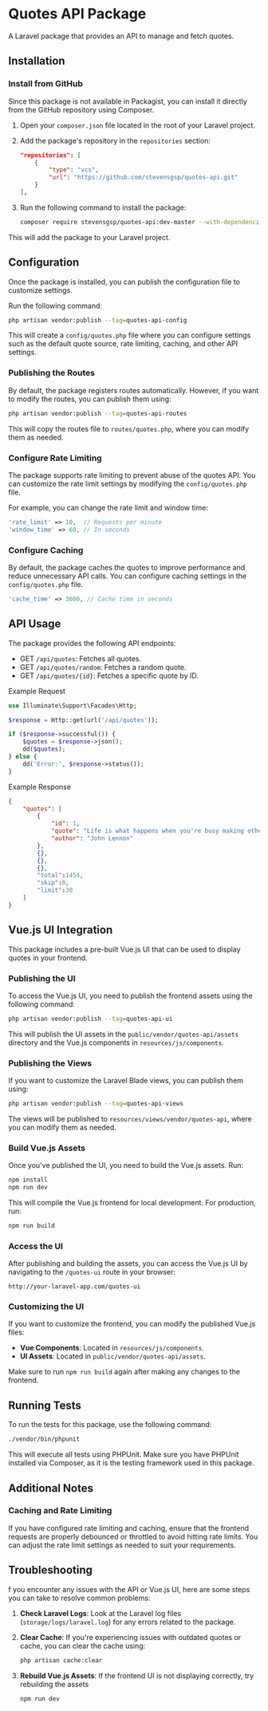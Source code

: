 

# Quotes API Package

A Laravel package that provides an API to manage and fetch quotes.

## Installation

### Install from GitHub

Since this package is not available in Packagist, you can install it directly from the GitHub repository using Composer.

1. Open your `composer.json` file located in the root of your Laravel project.

2. Add the package's repository in the `repositories` section:

	```json
	"repositories": [
	    {
	        "type": "vcs",
	        "url": "https://github.com/stevensgsp/quotes-api.git"
	    }
	],
	```

3. Run the following command to install the package:

	```bash
	composer require stevensgsp/quotes-api:dev-master --with-dependencies
	```

This will add the package to your Laravel project.

## Configuration

Once the package is installed, you can publish the configuration file to customize settings.

Run the following command:

```bash
php artisan vendor:publish --tag=quotes-api-config
```

This will create a `config/quotes.php` file where you can configure settings such as the default quote source, rate limiting, caching, and other API settings.

### Publishing the Routes

By default, the package registers routes automatically. However, if you want to modify the routes, you can publish them using:

```bash
php artisan vendor:publish --tag=quotes-api-routes
```

This will copy the routes file to `routes/quotes.php`, where you can modify them as needed.

### Configure Rate Limiting

The package supports rate limiting to prevent abuse of the quotes API. You can customize the rate limit settings by modifying the `config/quotes.php` file.

For example, you can change the rate limit and window time:

```php
'rate_limit' => 10,  // Requests per minute
'window_time' => 60, // In seconds
```

### Configure Caching

By default, the package caches the quotes to improve performance and reduce unnecessary API calls. You can configure caching settings in the `config/quotes.php` file.

```php
'cache_time' => 3600, // Cache time in seconds
```

## API Usage

The package provides the following API endpoints:

- GET `/api/quotes`: Fetches all quotes.
- GET `/api/quotes/random`: Fetches a random quote.
- GET `/api/quotes/{id}`: Fetches a specific quote by ID.

Example Request

```php
use Illuminate\Support\Facades\Http;

$response = Http::get(url('/api/quotes'));

if ($response->successful()) {
    $quotes = $response->json();
    dd($quotes);
} else {
    dd('Error:', $response->status());
}
```

Example Response

```json
{
    "quotes": [
        {
            "id": 1,
            "quote": "Life is what happens when you're busy making other plans.",
            "author": "John Lennon"
        },
        {},
        {},
        {},
        "total":1454,
        "skip":0,
        "limit":30
    ]
}
```

## Vue.js UI Integration

This package includes a pre-built Vue.js UI that can be used to display quotes in your frontend.

### Publishing the UI

To access the Vue.js UI, you need to publish the frontend assets using the following command:

```bash
php artisan vendor:publish --tag=quotes-api-ui
```

This will publish the UI assets in the `public/vendor/quotes-api/assets` directory and the Vue.js components in `resources/js/components`.

### Publishing the Views

If you want to customize the Laravel Blade views, you can publish them using:

```bash
php artisan vendor:publish --tag=quotes-api-views
```

The views will be published to `resources/views/vendor/quotes-api`, where you can modify them as needed.

### Build Vue.js Assets

Once you've published the UI, you need to build the Vue.js assets. Run:

```bash
npm install
npm run dev
```

This will compile the Vue.js frontend for local development. For production, run:

```bash
npm run build
```

### Access the UI

After publishing and building the assets, you can access the Vue.js UI by navigating to the `/quotes-ui` route in your browser:

```
http://your-laravel-app.com/quotes-ui
```

### Customizing the UI

If you want to customize the frontend, you can modify the published Vue.js files:

-   **Vue Components**: Located in `resources/js/components`.
-   **UI Assets**: Located in `public/vendor/quotes-api/assets`.

Make sure to run `npm run build` again after making any changes to the frontend.

## Running Tests

To run the tests for this package, use the following command:

```bash
./vendor/bin/phpunit
```

This will execute all tests using PHPUnit. Make sure you have PHPUnit installed via Composer, as it is the testing framework used in this package.

## Additional Notes

### Caching and Rate Limiting

If you have configured rate limiting and caching, ensure that the frontend requests are properly debounced or throttled to avoid hitting rate limits. You can adjust the rate limit settings as needed to suit your requirements.

## Troubleshooting


f you encounter any issues with the API or Vue.js UI, here are some steps you can take to resolve common problems:

1.  **Check Laravel Logs**: Look at the Laravel log files (`storage/logs/laravel.log`) for any errors related to the package.
2.  **Clear Cache**: If you're experiencing issues with outdated quotes or cache, you can clear the cache using:

    ```bash
    php artisan cache:clear
    ```

3.  **Rebuild Vue.js Assets**: If the frontend UI is not displaying correctly, try rebuilding the assets

    ```bash
    npm run dev
    ```